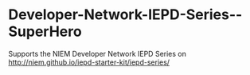Developer-Network-IEPD-Series--SuperHero
========================================
Supports the NIEM Developer Network IEPD Series on http://niem.github.io/iepd-starter-kit/iepd-series/
